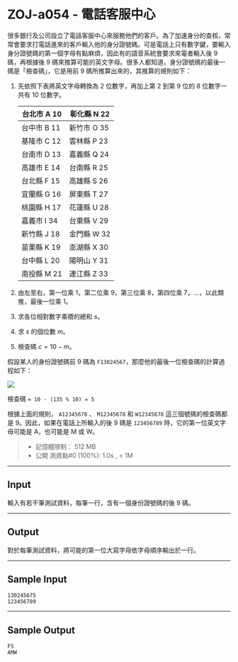 # ZOJ-a054 - 電話客服中心

很多銀行及公司設立了電話客服中心來服務他們的客戶。為了加速身分的查核，常常會要求打電話進來的客戶輸入他的身分證號碼。可是電話上只有數字鍵，要輸入身分證號碼的第一個字母有點麻煩，因此有的語音系統會要求來電者輸入後 $9$ 碼，再根據後 $9$ 碼來推算可能的英文字母。很多人都知道，身分證號碼的最後一碼是「檢查碼」，它是用前 $9$ 碼所推算出來的，其推算的規則如下：

1. 先依照下表將英文字母轉換為 $2$ 位數字，再加上第 $2$ 到第 $9$ 位的 $8$ 位數字一共有 $10$ 位數字。

    | 台北市 A 10 |  彰化縣 N 22 |
    |---|---|
    | 台中市 B 11 |  新竹市 O 35 |
    | 基隆市 C 12 |  雲林縣 P 23 |
    | 台南市 D 13 |  嘉義縣 Q 24 |
    | 高雄市 E 14 |  台南縣 R 25 |
    | 台北縣 F 15 |  高雄縣 S 26 |
    | 宜蘭縣 G 16 |  屏東縣 T 27 |
    | 桃園縣 H 17 |  花蓮縣 U 28 |
    | 嘉義市 I 34 |  台東縣 V 29 |
    | 新竹縣 J 18 |  金門縣 W 32 |
    | 苗栗縣 K 19 |  澎湖縣 X 30 |
    | 台中縣 L 20 |  陽明山 Y 31 |
    | 南投縣 M 21 |  連江縣 Z 33 |

2. 由左至右，第一位乘 $1$，第二位乘 $9$，第三位乘 $8$，第四位乘 $7$，...，以此類推，最後一位乘 $1$。
3. 求各位相對數字乘積的總和 $s$。
4. 求 $s$ 的個位數 $m$。
5. 檢查碼 $c = 10 - m$。

假設某人的身份證號碼前 $9$ 碼為 `F13024567`，那麼他的最後一位檢查碼的計算過程如下：

![](https://i.imgur.com/UvXOUqB.png)

檢查碼 `= 10 - (135 % 10) = 5`

根據上面的規則， `A12345678` 、 `M12345678` 和 `W12345678` 這三個號碼的檢查碼都是 $9$。因此，如果在電話上所輸入的後 $9$ 碼是 `123456789` 時，它的第一位英文字母可能是 A，也可能是 M 或 W。

> * 記憶體限制： 512 MB
> * 公開 測資點#0 (100%): 1.0s , < 1M

---
## Input

輸入有若干筆測試資料，每筆一行，含有一個身份證號碼的後 $9$ 碼。

---
## Output

對於每筆測試資料，將可能的第一位大寫字母依字母順序輸出於一行。

---
## Sample Input

```
130245675
123456789
```

---
## Sample Output

```
FS
AMW
```